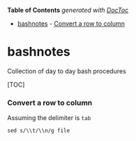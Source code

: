 **Table of Contents**  *generated with [DocToc](http://doctoc.herokuapp.com/)*

- [bashnotes](#)
		- [Convert a row to column](#)

# bashnotes
Collection of day to day bash procedures 

[TOC]

### Convert a row to column 
Assuming the delimiter is `tab`
```
sed s/\\t/\\n/g file
```

